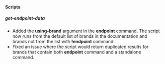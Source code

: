 
#### Scripts

##### get-endpoint-data
- Added the **using-brand** argument in the **endpoint** command. The script now runs from the default list of brands in the documentation and brands not from the list with **!endpoint** command.
- Fixed an issue where the script would return duplicated results for brands that contain both **endpoint** command and a standalone command.
